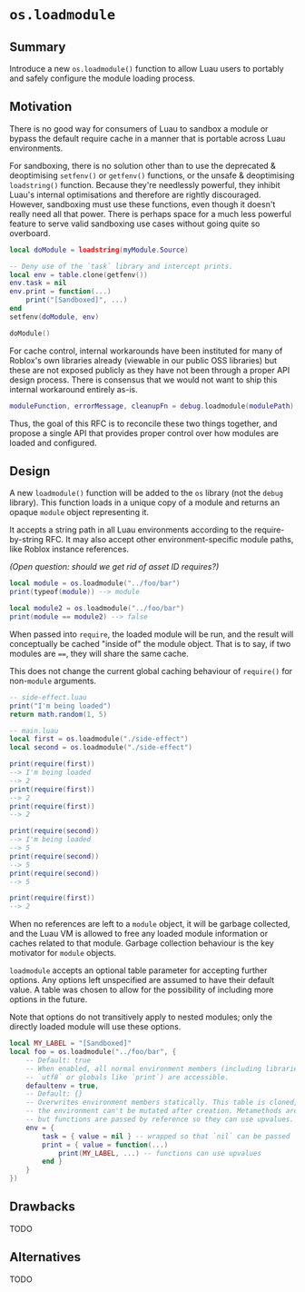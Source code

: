 # `os.loadmodule`

## Summary

Introduce a new `os.loadmodule()` function to allow Luau users to portably and safely configure the module loading process.

## Motivation

There is no good way for consumers of Luau to sandbox a module or bypass the default require cache in a manner that is portable across Luau environments.

For sandboxing, there is no solution other than to use the deprecated & deoptimising `setfenv()` or `getfenv()` functions, or the unsafe & deoptimising `loadstring()` function. Because they're needlessly powerful, they inhibit Luau's internal optimisations and therefore are rightly discouraged. However, sandboxing must use these functions, even though it doesn't really need all that power. There is perhaps space for a much less powerful feature to serve valid sandboxing use cases without going quite so overboard.

```Lua
local doModule = loadstring(myModule.Source)

-- Deny use of the `task` library and intercept prints.
local env = table.clone(getfenv())
env.task = nil
env.print = function(...)
    print("[Sandboxed]", ...)
end
setfenv(doModule, env)

doModule()
```

For cache control, internal workarounds have been instituted for many of Roblox's own libraries already (viewable in our public OSS libraries) but these are not exposed publicly as they have not been through a proper API design process. There is consensus that we would not want to ship this internal workaround entirely as-is.

```Lua
moduleFunction, errorMessage, cleanupFn = debug.loadmodule(modulePath)
```

Thus, the goal of this RFC is to reconcile these two things together, and propose a single API that provides proper control over how modules are loaded and configured.

## Design

A new `loadmodule()` function will be added to the `os` library (not the `debug` library). This function loads in a unique copy of a module and returns an opaque `module` object representing it.

It accepts a string path in all Luau environments according to the require-by-string RFC. It may also accept other environment-specific module paths, like Roblox instance references. 

*(Open question: should we get rid of asset ID requires?)*

```Lua
local module = os.loadmodule("../foo/bar")
print(typeof(module)) --> module

local module2 = os.loadmodule("../foo/bar")
print(module == module2) --> false
```

When passed into `require`, the loaded module will be run, and the result will conceptually be cached "inside of" the module object. That is to say, if two modules are `==`, they will share the same cache.

This does not change the current global caching behaviour of `require()` for non-`module` arguments.

```Lua
-- side-effect.luau
print("I'm being loaded")
return math.random(1, 5)
```

```Lua
-- main.luau
local first = os.loadmodule("./side-effect")
local second = os.loadmodule("./side-effect")

print(require(first))
--> I'm being loaded
--> 2
print(require(first))
--> 2
print(require(first))
--> 2

print(require(second))
--> I'm being loaded
--> 5
print(require(second))
--> 5
print(require(second))
--> 5

print(require(first))
--> 2
```

When no references are left to a `module` object, it will be garbage collected, and the Luau VM is allowed to free any loaded module information or caches related to that module. Garbage collection behaviour is the key motivator for `module` objects.

`loadmodule` accepts an optional table parameter for accepting further options. Any options left unspecified are assumed to have their default value. A table was chosen to allow for the possibility of including more options in the future.

Note that options do not transitively apply to nested modules; only the directly loaded module will use these options.

```Lua
local MY_LABEL = "[Sandboxed]"
local foo = os.loadmodule("../foo/bar", {
    -- Default: true
    -- When enabled, all normal environment members (including libraries like
    -- `utf8` or globals like `print`) are accessible.
    defaultenv = true,
    -- Default: {}
    -- Overwrites environment members statically. This table is cloned, so
    -- the environment can't be mutated after creation. Metamethods are ignored,
    -- but functions are passed by reference so they can use upvalues.
    env = {
        task = { value = nil } -- wrapped so that `nil` can be passed
        print = { value = function(...)
            print(MY_LABEL, ...) -- functions can use upvalues
        end }
    }
})
```

## Drawbacks

TODO

## Alternatives

TODO
